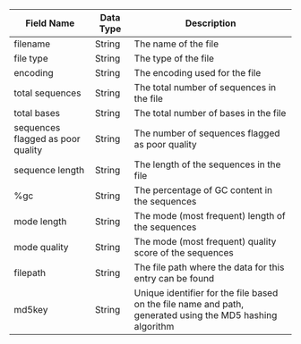 | Field Name                      | Data Type                 | Description                                                 |
|---------------------------------|---------------------------|-------------------------------------------------------------|
| filename                        | String                    | The name of the file                                        |
| file type                       | String                    | The type of the file                                        |
| encoding                        | String                    | The encoding used for the file                              |
| total sequences                 | String                    | The total number of sequences in the file                   |
| total bases                     | String                    | The total number of bases in the file                       |
| sequences flagged as poor quality| String                    | The number of sequences flagged as poor quality              |
| sequence length                 | String                    | The length of the sequences in the file                     |
| %gc                             | String                    | The percentage of GC content in the sequences               |
| mode length                     | String                    | The mode (most frequent) length of the sequences            |
| mode quality                    | String                    | The mode (most frequent) quality score of the sequences     |
| filepath                        | String                    | The file path where the data for this entry can be found |
| md5key                          | String                    | Unique identifier for the file based on the file name and path, generated using the MD5 hashing algorithm|
